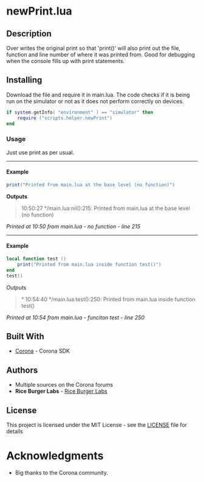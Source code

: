 # newPrint.lua
## Description

Over writes the original print so that 'print()' will also print out the file, function and line number of where it was printed from.  Good for debugging when the console fills up with print statements.

## Installing
Download the file and require it in main.lua.
The code checks if it is being run on the simulator or not as it does not perform correctly on devices.
```lua
if system.getInfo( "environment" ) == "simulator" then
    require ("scripts.helper.newPrint")
end 
```
### Usage
Just use print as per usual.

----------


#### Example
```lua
print("Printed from main.lua at the base level (no function)")
```
**Outputs**

> 10:50:27 °/main.lua:nil():215: Printed from main.lua at the base level (no function)

*Printed at 10:50 from main.lua - no function - line 215*


----------


#### Example
```lua
local function test ()
	print("Printed from main.lua inside function test()")
end
test()
```
*Outputs*
>° 10:54:40 °/main.lua:test():250: Printed from main.lua inside function test()

*Printed at 10:54 from main.lua - funciton test - line 250*

## Built With
* [Corona](https://coronalabs.com/) - Corona SDK

## Authors

* Multiple sources on the Corona forums
* **Rice Burger Labs** - [Rice Burger Labs](http://www.riceburgerlabs.com)

## License

This project is licensed under the MIT License - see the [LICENSE](../LICENSE) file for details

# Acknowledgments
* Big thanks to the Corona community.
<!--stackedit_data:
eyJoaXN0b3J5IjpbLTEyMTU0MTIxMTddfQ==
-->